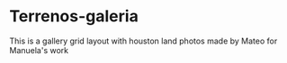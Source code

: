# Terrenos-galeria
This is a gallery grid layout with houston land photos made by Mateo for Manuela's work
